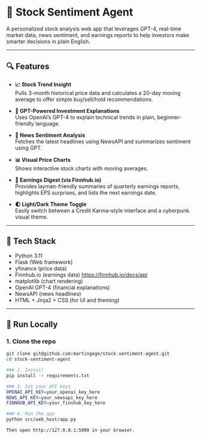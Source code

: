 # 🧠 Stock Sentiment Agent

A personalized stock analysis web app that leverages GPT-4, real-time market data, news sentiment, and earnings reports to help investors make smarter decisions in plain English.

---

## 🔍 Features

- **📈 Stock Trend Insight**  
  Pulls 3-month historical price data and calculates a 20-day moving average to offer simple buy/sell/hold recommendations.

- **🤖 GPT-Powered Investment Explanations**  
  Uses OpenAI’s GPT-4 to explain technical trends in plain, beginner-friendly language.

- **📰 News Sentiment Analysis**  
  Fetches the latest headlines using NewsAPI and summarizes sentiment using GPT.

- **📊 Visual Price Charts**  
  Shows interactive stock charts with moving averages.

- **📆 Earnings Digest (via Finnhub.io)**  
  Provides layman-friendly summaries of quarterly earnings reports, highlights EPS surprises, and lists the next earnings date.

- **🌓 Light/Dark Theme Toggle**  
  Easily switch between a Credit Karma–style interface and a cyberpunk visual theme.

---

## 🧪 Tech Stack

- Python 3.11
- Flask (Web framework)
- yfinance (price data)
- Finnhub.io (earnings data) https://finnhub.io/docs/api
- matplotlib (chart rendering)
- OpenAI GPT-4 (financial explanations)
- NewsAPI (news headlines)
- HTML + Jinja2 + CSS (for UI and theming)

---

## 🚀 Run Locally

### 1. Clone the repo

```bash
git clone git@github.com:martingege/stock-sentiment-agent.git
cd stock-sentiment-agent

### 2. Install
pip install -r requirements.txt

### 3. Set your API keys
OPENAI_API_KEY=your_openai_key_here
NEWS_API_KEY=your_newsapi_key_here
FINNHUB_API_KEY=your_finnhub_key_here

### 4. Run the app
python src/web_host/app.py

Then open http://127.0.0.1:5000 in your browser.


